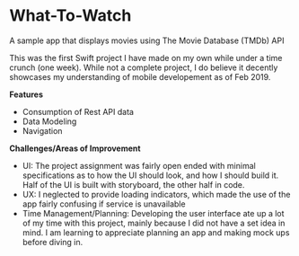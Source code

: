 # What-To-Watch
A sample app that displays movies using The Movie Database (TMDb) API

This was the first Swift project I have made on my own while under a time crunch (one week). 
While not a complete project, I do believe it decently showcases my understanding of mobile developement as of Feb 2019.

**Features**
- Consumption of Rest API data
- Data Modeling
- Navigation

**Challenges/Areas of Improvement**
- UI: The project assignment was fairly open ended with minimal specifications as to how the UI should look, and how I should build it. Half of the UI is built with storyboard, the other half in code.
- UX: I neglected to provide loading indicators, which made the use of the app fairly confusing if service is unavailable
- Time Management/Planning: Developing the user interface ate up a lot of my time with this project, mainly because I did not have a set idea in mind. I am learning to appreciate planning an app and making mock ups before diving in.
